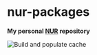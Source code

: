 # nur-packages

**My personal [NUR](https://github.com/nix-community/NUR) repository**

<!-- Remove this if you don't use github actions -->
![Build and populate cache](https://github.com/nodeselector/nur-packages/workflows/Build%20and%20populate%20cache/badge.svg)

